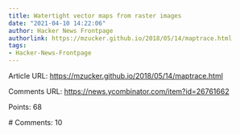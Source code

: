 ```yaml
---
title: Watertight vector maps from raster images
date: "2021-04-10 14:22:06"
author: Hacker News Frontpage
authorlink: https://mzucker.github.io/2018/05/14/maptrace.html
tags:
- Hacker-News-Frontpage
---
```


<p>Article URL: <a href="https://mzucker.github.io/2018/05/14/maptrace.html">https://mzucker.github.io/2018/05/14/maptrace.html</a></p>
<p>Comments URL: <a href="https://news.ycombinator.com/item?id=26761662">https://news.ycombinator.com/item?id=26761662</a></p>
<p>Points: 68</p>
<p># Comments: 10</p>
